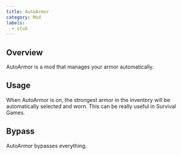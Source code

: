 ```yaml
---
title: AutoArmor
category: Mod
labels:
  - stub
---
```

## Overview
AutoArmor is a mod that manages your armor automatically.

## Usage
When AutoArmor is on, the strongest armor in the inventory will be automatically selected and worn.
This can be really useful in Survival Games.

## Bypass
AutoArmor bypasses everything.
